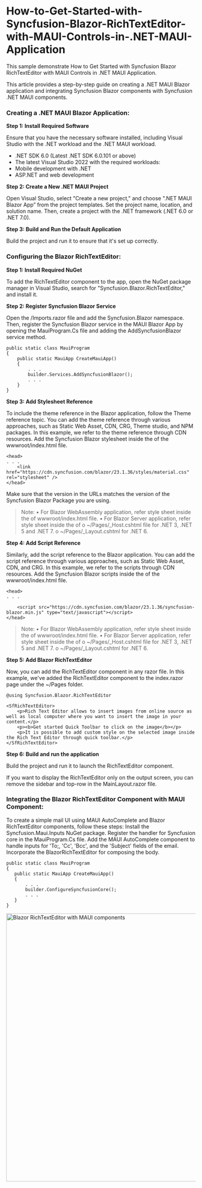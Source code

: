 # How-to-Get-Started-with-Syncfusion-Blazor-RichTextEditor-with-MAUI-Controls-in-.NET-MAUI-Application
This sample demonstrate How to Get Started with Syncfusion Blazor RichTextEditor with MAUI Controls in .NET MAUI Application.

This article provides a step-by-step guide on creating a .NET MAUI Blazor application and integrating Syncfusion Blazor components with Syncfusion .NET MAUI components.
### Creating a .NET MAUI Blazor Application: ###
**Step 1: Install Required Software**

 Ensure that you have the necessary software installed, including Visual Studio with the .NET workload and the .NET MAUI workload.
 
*	.NET SDK 6.0 (Latest .NET SDK 6.0.101 or above)
*	The latest Visual Studio 2022 with the required workloads:
*	Mobile development with .NET
*	ASP.NET and web development

**Step 2: Create a New .NET MAUI Project**

 Open Visual Studio, select "Create a new project," and choose ".NET MAUI Blazor App” from the project templates. Set the project name, location, and solution name. Then, create a project with the .NET framework (.NET 6.0 or .NET 7.0).

**Step 3: Build and Run the Default Application**

 Build the project and run it to ensure that it's set up correctly.

### Configuring the Blazor RichTextEditor: ###
**Step 1: Install Required NuGet**

To add the RichTextEditor component to the app, open the NuGet package manager in Visual Studio, search for "Syncfusion.Blazor.RichTextEditor," and install it.

**Step 2: Register Syncfusion Blazor Service**

Open the /Imports.razor file and add the Syncfusion.Blazor namespace. Then, register the Syncfusion Blazor service in the MAUI Blazor App by opening the MauiProgram.Cs file and adding the AddSyncfusionBlazor service method.

```
public static class MauiProgram
{
    public static MauiApp CreateMauiApp()
    {
        . . .
        builder.Services.AddSyncfusionBlazor();
        . . .
    }
}
```

**Step 3: Add Stylesheet Reference**

To include the theme reference in the Blazor application, follow the Theme reference topic. You can add the theme reference through various approaches, such as Static Web Asset, CDN, CRG, Theme studio, and NPM packages. In this example, we refer to the theme reference through CDN resources. Add the Syncfusion Blazor stylesheet inside the <head> of the wwwroot/index.html file.

```
<head>
. . .
    <link href="https://cdn.syncfusion.com/blazor/23.1.36/styles/material.css" rel="stylesheet" />
</head>
```

Make sure that the version in the URLs matches the version of the Syncfusion Blazor Package you are using.

>Note: 
•	For Blazor WebAssembly application, refer style sheet inside the <head> of wwwroot/index.html file.
•	For Blazor Server application, refer style sheet inside the <head> of
o	~/Pages/_Host.cshtml file for .NET 3, .NET 5 and .NET 7.
o	~/Pages/_Layout.cshtml for .NET 6.

**Step 4: Add Script Reference**

Similarly, add the script reference to the Blazor application. You can add the script reference through various approaches, such as Static Web Asset, CDN, and CRG. In this example, we refer to the scripts through CDN resources. Add the Syncfusion Blazor scripts inside the <head> of the wwwroot/index.html file.

```
<head>
. . .

    <script src="https://cdn.syncfusion.com/blazor/23.1.36/syncfusion-blazor.min.js" type="text/javascript"></script>
</head>
```

>Note: 
•	For Blazor WebAssembly application, refer style sheet inside the <head> of wwwroot/index.html file.
•	For Blazor Server application, refer style sheet inside the <head> of
o	~/Pages/_Host.cshtml file for .NET 3, .NET 5 and .NET 7.
o	~/Pages/_Layout.cshtml for .NET 6.

**Step 5: Add Blazor RichTextEditor**

Now, you can add the RichTextEditor component in any razor file. In this example, we've added the RichTextEditor component to the index.razor page under the ~/Pages folder.

```
@using Syncfusion.Blazor.RichTextEditor

<SfRichTextEditor>
    <p>Rich Text Editor allows to insert images from online source as well as local computer where you want to insert the image in your content.</p>
    <p><b>Get started Quick Toolbar to click on the image</b></p>
    <p>It is possible to add custom style on the selected image inside the Rich Text Editor through quick toolbar.</p>
</SfRichTextEditor>

```

**Step 6: Build and run the application**


Build the project and run it to launch the RichTextEditor component.

If you want to display the RichTextEditor only on the output screen, you can remove the sidebar and top-row in the MainLayout.razor file.

### Integrating the Blazor RichTextEditor Component with MAUI Component: ###
To create a simple mail UI using MAUI AutoComplete and Blazor RichTextEditor components, follow these steps:
Install the Syncfusion.Maui.Inputs NuGet package.
Register the handler for Syncfusion core in the MauiProgram.Cs file.
Add the MAUI AutoComplete component to handle inputs for 'To;, 'Cc', 'Bcc', and the 'Subject' fields of the email.
Incorporate the BlazorRichTextEditor for composing the body.

```
public static class MauiProgram
{
   public static MauiApp CreateMauiApp()
   {
       . . .
       builder.ConfigureSyncfusionCore();
       . . .
   }
}
```

<img width="711" alt="Blazor RichTextEditor with MAUI components" src="https://github.com/SyncfusionExamples/How-to-Get-Started-with-Syncfusion-Blazor-RichTextEditor-with-MAUI-Controls-in-.NET-MAUI-Application/assets/61832185/88cf7f4e-183f-46b5-a457-8fc899baa78c">
